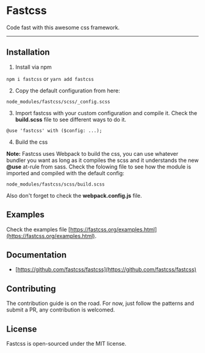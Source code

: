 
# Fastcss

Code fast with this awesome css framework.

------

## Installation

1. Install via npm

```npm i fastcss``` or ```yarn add fastcss```

2. Copy the default configuration from here:

```node_modules/fastcss/scss/_config.scss```

3. Import fastcss with your custom configuration and compile it. Check the **build.scss** file to see different ways to do it.

```@use 'fastcss' with ($config: ...);```

4. Build the css

**Note:** Fastcss uses Webpack to build the css, you can use whatever bundler you want as long as it compiles the scss and it understands the new **@use** at-rule from sass. Check the folowing file to see how the module is imported and compiled with the default config:

```node_modules/fastcss/scss/build.scss```

Also don't forget to check the **webpack.config.js** file.

## Examples

Check the examples file [https://fastcss.org/examples.html](https://fastcss.org/examples.html).

## Documentation

- [https://github.com/fastcss/fastcss](https://github.com/fastcss/fastcss)

## Contributing

The contribution guide is on the road. For now, just follow the patterns and submit a PR, any contribution is welcomed.

## License

Fastcss is open-sourced under the MIT license.
